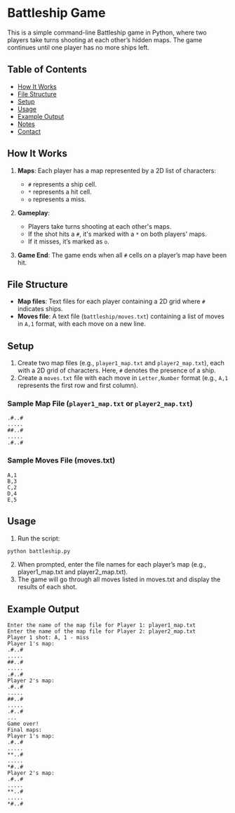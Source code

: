 # Battleship Game

This is a simple command-line Battleship game in Python, where two players take turns shooting at each other’s hidden maps. The game continues until one player has no more ships left.

## Table of Contents

- [How It Works](#how-it-works)
- [File Structure](#file-structure)
- [Setup](#setup)
- [Usage](#usage)
- [Example Output](#example-output)
- [Notes](#notes)
- [Contact](#contact)

## How It Works

1. **Maps**: Each player has a map represented by a 2D list of characters:
   - `#` represents a ship cell.
   - `*` represents a hit cell.
   - `o` represents a miss.

2. **Gameplay**:
   - Players take turns shooting at each other's maps.
   - If the shot hits a `#`, it's marked with a `*` on both players' maps.
   - If it misses, it’s marked as `o`.

3. **Game End**: The game ends when all `#` cells on a player’s map have been hit.

## File Structure

- **Map files**: Text files for each player containing a 2D grid where `#` indicates ships.
- **Moves file**: A text file (`battleship/moves.txt`) containing a list of moves in `A,1` format, with each move on a new line.

## Setup

1. Create two map files (e.g., `player1_map.txt` and `player2_map.txt`), each with a 2D grid of characters. Here, `#` denotes the presence of a ship.
2. Create a `moves.txt` file with each move in `Letter,Number` format (e.g., `A,1` represents the first row and first column).

### Sample Map File (`player1_map.txt` or `player2_map.txt`)
```plaintext
.#..#
.....
##..#
.....
.#..#
```

### Sample Moves File (moves.txt)
```plaintext
A,1
B,3
C,2
D,4
E,5
```

## Usage

1. Run the script:
```bash
python battleship.py
```
2. When prompted, enter the file names for each player’s map (e.g., player1_map.txt and player2_map.txt).
3. The game will go through all moves listed in moves.txt and display the results of each shot.

## Example Output

```plaintext
Enter the name of the map file for Player 1: player1_map.txt
Enter the name of the map file for Player 2: player2_map.txt
Player 1 shot: A, 1 - miss
Player 1's map:
.#..#
.....
##..#
.....
.#..#
Player 2's map:
.#..#
.....
##..#
.....
.#..#
...
Game over!
Final maps:
Player 1's map:
.#..#
.....
**..#
.....
*#..#
Player 2's map:
.#..#
.....
**..#
.....
*#..#
```

